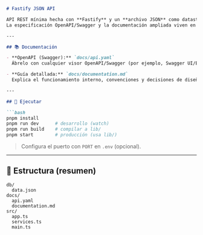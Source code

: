 ````md
# Fastify JSON API

API REST mínima hecha con **Fastify** y un **archivo JSON** como datastore.  
La especificación OpenAPI/Swagger y la documentación ampliada viven en `docs/`.

---

## 📚 Documentación

- **OpenAPI (Swagger):** `docs/api.yaml`  
  Ábrelo con cualquier visor OpenAPI/Swagger (por ejemplo, Swagger UI/Editor o extensiones de VS Code).

- **Guía detallada:** `docs/documentation.md`  
  Explica el funcionamiento interno, convenciones y decisiones de diseño.

---

## 🚀 Ejecutar

```bash
pnpm install
pnpm run dev      # desarrollo (watch)
pnpm run build    # compilar a lib/
pnpm start        # producción (usa lib/)
````

> Configura el puerto con `PORT` en `.env` (opcional).

---

## 📁 Estructura (resumen)

```
db/
  data.json
docs/
  api.yaml
  documentation.md
src/
  app.ts
  services.ts
  main.ts
```